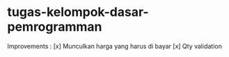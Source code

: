 # tugas-kelompok-dasar-pemrogramman

Improvements :
[x] Munculkan harga yang harus di bayar
[x] Qty validation
